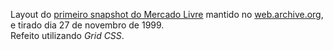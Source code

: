 Layout do [primeiro snapshot do Mercado Livre](https://web.archive.org/web/19991127103819/http://www.mercadolivre.com.br/) mantido no [web.archive.org](https://web.archive.org/), e tirado dia 27 de novembro de 1999.   
Refeito utilizando *Grid CSS*.
